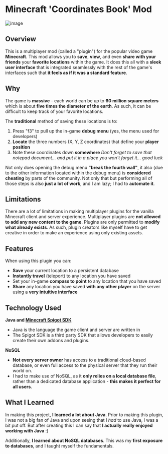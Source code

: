 # Minecraft 'Coordinates Book' Mod

![image](https://github.com/ItsNotCam/MC-Coordinates-Book/assets/46014191/bc39f9a3-2ee5-4501-ae85-6be18907bd68)

## Overview
This is a multiplayer mod (called a "plugin") for the popular video game **Minecraft**. This mod allows you to **save**, **view**, and even **share with your friends** your **favorite locations** within the game. It does this all with a **sleek user interface** that is integrated seamlessly with the rest of the game's interfaces such that **it feels as if it was a standard feature**.

## Why
The game is **massive** - each world can be up to **60 million square meters** which is about **five times the diameter of the earth**. As such, it can be difficult to keep track of your favorite locations. 

The **traditional** method of saving these locations is to:
1. Press "f3" to pull up the in-game **debug menu** (yes, the menu used for developers)
2. **Locate** the three numbers (X, Y, Z coordinates) that define your **player position** 
3. Note these coordinates down **somewhere** *Don't forget to save that notepad document... and put it in a place you won't forget it... good luck*

Not only does opening the debug menu **"break the fourth wall"**, it also (due to the other information located within the debug menu) is **considered cheating** by parts of the community. Not only that but performing all of those steps is also **just a lot of work**, and I am lazy; I had to **automate it**.

## Limitations
There are a lot of limitations in making multiplayer plugins for the vanilla Minecraft client and server experience. Multiplayer plugins are **not allowed to add any new content to the game**. Plugins are only permitted to **modify what already exists**. As such, plugin creators like myself have to get creative in order to make an experience using only existing assets.

## Features
When using this plugin you can:
* **Save** your current location to a persistent database
* **Instantly travel** (teleport) to any location you have saved
* Set your in-game **compass to point** to any location that you have saved
* **Share** any location you have saved **with any other player** on the server using a **very intuitive interface**

## Technology Used
**Java and [Minecraft Spigot SDK](https://www.spigotmc.org)**

* Java is the language the game client and server are written in
* The Spigot SDK is a third party SDK that allows developers to easily create their own addons and plugins. 


**NoSQL**

* **Not every server owner** has access to a traditional cloud-based database, or even full access to the physical server that they run their world on. 
* I had to make use of NoSQL, as it **only relies on a local database file**, rather than a dedicated database application - **this makes it perfect for all users**.

## What I Learned
In making this project, **I learned a lot about Java**. Prior to making this plugin, I was not a big fan of Java and upon seeing that I *had* to use Java, I was a bit put off. But after creating this I can say that **I actually really enjoyed working with Java** :)

Additionally, **I learned about NoSQL databases**. This was my **first exposure to databases**, and I taught myself the fundamentals.